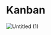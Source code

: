 # Kanban
 
![Untitled (1)](https://github.com/LiyanNguyen/Kanban/assets/50958126/53dc700f-798a-4ae0-88f1-83a8aa4c98a7)
